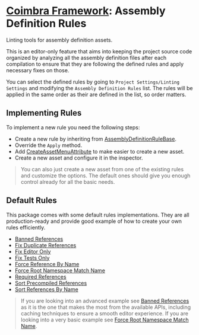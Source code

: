 # [Coimbra Framework](Index.md): Assembly Definition Rules

Linting tools for assembly definition assets.

This is an editor-only feature that aims into keeping the project source code organized by analyzing all the assembly definition files after each compilation to ensure that they are following the defined rules and apply necessary fixes on those.

You can select the defined rules by going to `Project Settings/Linting Settings` and modifying the `Assembly Definition Rules` list. The rules will be applied in the same order as their are defined in the list, so order matters.

## Implementing Rules

To implement a new rule you need the following steps:

- Create a new rule by inheriting from [AssemblyDefinitionRuleBase].
- Override the `Apply` method.
- Add [CreateAssetMenuAttribute] to make easier to create a new asset.
- Create a new asset and configure it in the inspector.

> You can also just create a new asset from one of the existing rules and customize the options. The default ones should give you enough control already for all the basic needs.

## Default Rules

This package comes with some default rules implementations. They are all production-ready and provide good example of how to create your own rules efficiently.

- [Banned References]
- [Fix Duplicate References]
- [Fix Editor Only]
- [Fix Tests Only]
- [Force Reference By Name]
- [Force Root Namespace Match Name]
- [Required References]
- [Sort Precompiled References]
- [Sort References By Name]

> If you are looking into an advanced example see [Banned References] as it is the one that makes the most from the available APIs, including caching techniques to ensure a smooth editor experience. If you are looking into a very basic example see [Force Root Namespace Match Name].

[AssemblyDefinitionRuleBase]:<../Coimbra.Editor.Linting/AssemblyDefinitionRuleBase.cs>
[Banned References]:<../Coimbra.Editor.Linting/AssemblyDefinitionRules/BannedReferencesAssemblyDefinitionRule.cs>
[Fix Duplicate References]:<../Coimbra.Editor.Linting/AssemblyDefinitionRules/FixDuplicateReferencesAssemblyDefinitionRule.cs>
[Fix Editor Only]:<../Coimbra.Editor.Linting/AssemblyDefinitionRules/FixEditorOnlyAssemblyDefinitionRule.cs>
[Fix Tests Only]:<../Coimbra.Editor.Linting/AssemblyDefinitionRules/FixTestsOnlyAssemblyDefinitionRule.cs>
[Force Reference By Name]:<../Coimbra.Editor.Linting/AssemblyDefinitionRules/ForceReferenceByNameAssemblyDefinitionRule.cs>
[Force Root Namespace Match Name]:<../Coimbra.Editor.Linting/AssemblyDefinitionRules/ForceRootNamespaceMatchNameAssemblyDefinitionRule.cs>
[Required References]:<../Coimbra.Editor.Linting/AssemblyDefinitionRules/RequiredReferencesAssemblyDefinitionRule.cs>
[Sort Precompiled References]:<../Coimbra.Editor.Linting/AssemblyDefinitionRules/SortPrecompiledReferencesAssemblyDefinitionRule.cs>
[Sort References By Name]:<../Coimbra.Editor.Linting/AssemblyDefinitionRules/SortReferencesByNameAssemblyDefinitionRule.cs>
[CreateAssetMenuAttribute]:<https://docs.unity3d.com/ScriptReference/CreateAssetMenuAttribute.html>
